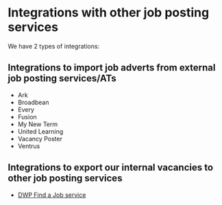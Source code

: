 # Integrations with other job posting services

We have 2 types of integrations:

## Integrations to import job adverts from external job posting services/ATs
- Ark
- Broadbean
- Every
- Fusion
- My New Term
- United Learning
- Vacancy Poster
- Ventrus

## Integrations to export our internal vacancies to other job posting services

- [DWP Find a Job service](dwp-find-a-job.md)
